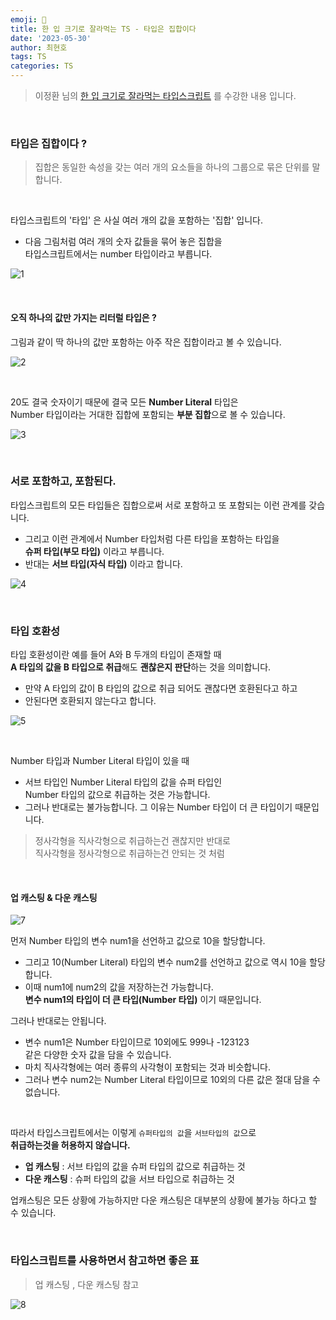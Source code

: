 ```yaml
---
emoji: 📖
title: 한 입 크기로 잘라먹는 TS - 타입은 집합이다
date: '2023-05-30'
author: 최현호
tags: TS
categories: TS
---
```


> 이정환 님의 [한 입 크기로 잘라먹는 타입스크립트](https://www.inflearn.com/course/%ED%95%9C%EC%9E%85-%ED%81%AC%EA%B8%B0-%ED%83%80%EC%9E%85%EC%8A%A4%ED%81%AC%EB%A6%BD%ED%8A%B8/) 를 수강한 내용 입니다.

<br>

### 타입은 집합이다 ?

> 집합은 동일한 속성을 갖는 여러 개의 요소들을 하나의 그룹으로 묶은 단위를 말합니다.

<br>

타입스크립트의 '타입' 은 사실 여러 개의 값을 포함하는 '집합' 입니다.

- 다음 그림처럼 여러 개의 숫자 값들을 묶어 놓은 집합을
  <br> 타입스크립트에서는 number 타입이라고 부릅니다.

![1](https://github.com/Choi-HyunHo/hyunho-gatsby-blog/assets/87301268/e340df4d-181b-4a52-9b49-6cb0489914f7)

<br>

#### 오직 하나의 값만 가지는 리터럴 타입은 ?

그림과 같이 딱 하나의 값만 포함하는 아주 작은 집합이라고 볼 수 있습니다.

![2](https://github.com/Choi-HyunHo/hyunho-gatsby-blog/assets/87301268/6be89b8d-f605-4bc2-b251-57b1c0a55db0)

<br>

20도 결국 숫자이기 때문에 결국 모든 **Number Literal** 타입은 <br>
Number 타입이라는 거대한 집합에 포함되는 **부분 집합**으로 볼 수 있습니다.

![3](https://github.com/Choi-HyunHo/hyunho-gatsby-blog/assets/87301268/4c48a3cf-b63f-4cfd-9529-945f08c60c9e)

<br>

### 서로 포함하고, 포함된다.

타입스크립트의 모든 타입들은 집합으로써 서로 포함하고 또 포함되는 이런 관계를 갖습니다.

- 그리고 이런 관계에서 Number 타입처럼 다른 타입을 포함하는 타입을 <br> **슈퍼 타입(부모 타입)** 이라고 부릅니다.
- 반대는 **서브 타입(자식 타입)** 이라고 합니다.

![4](https://github.com/Choi-HyunHo/hyunho-gatsby-blog/assets/87301268/1612768b-aac5-4bf2-9ad4-7732e8e91e90)

<br>

### 타입 호환성

타입 호환성이란 예를 들어 A와 B 두개의 타입이 존재할 때 <br> **A 타입의 값을 B 타입으로 취급**해도 **괜찮은지 판단**하는 것을 의미합니다.

- 만약 A 타입의 값이 B 타입의 값으로 취급 되어도 괜찮다면 호환된다고 하고
- 안된다면 호환되지 않는다고 합니다.

![5](https://github.com/Choi-HyunHo/hyunho-gatsby-blog/assets/87301268/d3c11c59-e71e-46ec-881d-81b92300bd63)

<br>

Number 타입과 Number Literal 타입이 있을 때

- 서브 타입인 Number Literal 타입의 값을 슈퍼 타입인 <br> Number 타입의 값으로 취급하는 것은 가능합니다.
- 그러나 반대로는 불가능합니다. 그 이유는 Number 타입이 더 큰 타입이기 때문입니다.

> 정사각형을 직사각형으로 취급하는건 괜찮지만 반대로 <br> 직사각형을 정사각형으로 취급하는건 안되는 것 처럼

<br>

#### 업 캐스팅 & 다운 캐스팅

![7](https://github.com/Choi-HyunHo/hyunho-gatsby-blog/assets/87301268/43a3261e-106b-4ced-9c3d-1fe310e92fdb)

먼저 Number 타입의 변수 num1을 선언하고 값으로 10을 할당합니다.

- 그리고 10(Number Literal) 타입의 변수 num2를 선언하고 값으로 역시 10을 할당합니다.
- 이때 num1에 num2의 값을 저장하는건 가능합니다. <br> **변수 num1의 타입이 더 큰 타입(Number 타입)** 이기 때문입니다.

그러나 반대로는 안됩니다.

- 변수 num1은 Number 타입이므로 10외에도 999나 -123123 <br> 같은 다양한 숫자 값을 담을 수 있습니다.
- 마치 직사각형에는 여러 종류의 사각형이 포함되는 것과 비슷합니다.
- 그러나 변수 num2는 Number Literal 타입이므로 10외의 다른 값은 절대 담을 수 없습니다.

<br>

따라서 타입스크립트에서는 이렇게 `슈퍼타입의 값`을 `서브타입의 값`으로 <br> **취급하는것을 허용하지 않습니다.**

- **업 캐스팅** : 서브 타입의 값을 슈퍼 타입의 값으로 취급하는 것
- **다운 캐스팅** : 슈퍼 타입의 값을 서브 타입으로 취급하는 것

업캐스팅은 모든 상황에 가능하지만 다운 캐스팅은 대부분의 상황에 불가능 하다고 할 수 있습니다.

<br>

### 타입스크립트를 사용하면서 참고하면 좋은 표

> 업 캐스팅 , 다운 캐스팅 참고

![8](https://github.com/Choi-HyunHo/hyunho-gatsby-blog/assets/87301268/83973364-893b-4dcb-a2fb-6ac95a888ce5)

<br>

```toc

```
